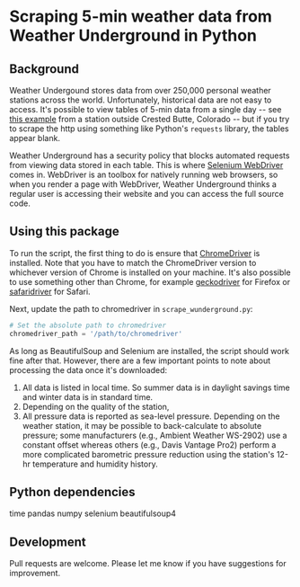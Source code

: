 # Scraping 5-min weather data from Weather Underground in Python


## Background
Weather Undergound stores data from over 250,000 personal weather stations across the world. Unfortunately, historical data are not easy to access. It's possible to view tables of 5-min data from a single day -- see [this example](https://www.wunderground.com/dashboard/pws/KCOCREST39/table/2021-07-25/2021-07-25/daily) from a station outside Crested Butte, Colorado -- but if you try to scrape the http using something like Python's `requests` library, the tables appear blank. 

Weather Underground has a security policy that blocks automated requests from viewing data stored in each table. This is where [Selenium WebDriver](https://www.selenium.dev/documentation/en/webdriver/) comes in. WebDriver is an toolbox for natively running web browsers, so when you render a page with WebDriver, Weather Underground thinks a regular user is accessing their website and you can access the full source code. 

## Using this package
To run the script, the first thing to do is ensure that [ChromeDriver](https://chromedriver.chromium.org/) is installed. Note that you have to match the ChromeDriver version to whichever version of Chrome is installed on your machine. It's also possible to use something other than Chrome, for example [geckodriver](https://github.com/mozilla/geckodriver/releases) for Firefox or [safaridriver](https://webkit.org/blog/6900/webdriver-support-in-safari-10/) for Safari.

Next, update the path to chromedriver in `scrape_wunderground.py`:

``` python
# Set the absolute path to chromedriver
chromedriver_path = '/path/to/chromedriver'
```

As long as BeautifulSoup and Selenium are installed, the script should work fine after that. However, there are a few important points to note about processing the data once it's downloaded:

1. All data is listed in local time. So summer data is in daylight savings time and winter data is in standard time.
2. Depending on the quality of the station, 
3. All pressure data is reported as sea-level pressure. Depending on the weather station, it may be possible to back-calculate to absolute pressure; some manufacturers (e.g., Ambient Weather WS-2902) use a constant offset whereas others (e.g., Davis Vantage Pro2) perform a more complicated barometric pressure reduction using the station's 12-hr temperature and humidity history.

## Python dependencies 
time
pandas
numpy
selenium
beautifulsoup4

## Development
Pull requests are welcome. Please let me know if you have suggestions for improvement.
